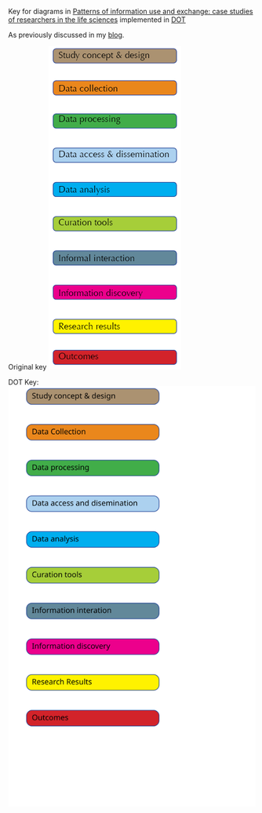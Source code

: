 
Key for diagrams in
[Patterns of information use and exchange: case studies of researchers in the life sciences](http://www.rin.ac.uk/system/files/attachments/Patterns_information_use-REPORT_Nov09.pdf)
implemented in [DOT](https://en.wikipedia.org/wiki/DOT_(graph_description_language))

As previously discussed in my [blog](https://zzzoot.blogspot.ca/2009/11/data-life-cycle-patterns-in-life.html).

Original key ![Original key](https://github.com/gnewton/gnewton.github.io/blob/master/repos/dotPatternsInformationUse2009Key/d_rin2009_13.png)

DOT Key:
<img src="https://raw.githubusercontent.com/gnewton/gnewton.github.io/master/repos/dotPatternsInformationUse2009Key/patternsInformationUse2009Key.svg"/>